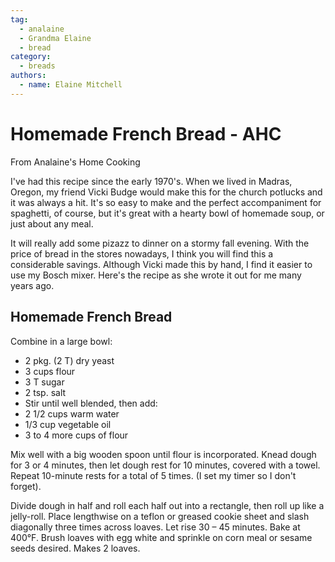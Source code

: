 ```yaml
---
tag:
  - analaine
  - Grandma Elaine
  - bread
category:
  - breads
authors:
  - name: Elaine Mitchell
---
```


# Homemade French Bread - AHC
From Analaine's Home Cooking

I've had this recipe since the early 1970's. When we lived in Madras, Oregon, my friend Vicki
Budge would make this for the church potlucks and it was always a hit.
It's so easy to make and the perfect accompaniment for spaghetti, of course, but it's great with a
hearty bowl of homemade soup, or just about any meal.

It will really add some pizazz to dinner on a stormy fall evening. With the price of bread in the
stores nowadays, I think you will find this a considerable savings. Although Vicki made this by
hand, I find it easier to use my Bosch mixer. Here's the recipe as she wrote it out for me many
years ago.

## Homemade French Bread
Combine in a large bowl:
* 2 pkg. (2 T) dry yeast
* 3 cups flour
* 3 T sugar
* 2 tsp. salt
* Stir until well blended, then add:
* 2 1/2 cups warm water
* 1/3 cup vegetable oil
* 3 to 4 more cups of flour

Mix well with a big wooden spoon until flour is incorporated. Knead dough for 3 or 4 minutes,
then let dough rest for 10 minutes, covered with a towel. Repeat 10-minute rests for a total of 5
times. (I set my timer so I don't forget).

Divide dough in half and roll each half out into a rectangle, then roll up like a jelly-roll. Place
lengthwise on a teflon or greased cookie sheet and slash diagonally three times across loaves.
Let rise 30 – 45 minutes. Bake at 400°F. Brush loaves with egg white and sprinkle on corn meal
or sesame seeds desired. Makes 2 loaves.